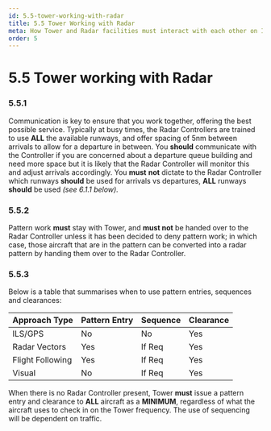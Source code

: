 ```yaml
---
id: 5.5-tower-working-with-radar
title: 5.5 Tower Working with Radar
meta: How Tower and Radar facilities must interact with each other on Infinite Flight.
order: 5
---
```


# 5.5  Tower working with Radar

 

### 5.5.1    

Communication is key to ensure that you work together, offering the best possible service. Typically at busy times, the Radar Controllers are trained to use **ALL** the available runways, and offer spacing of 5nm between arrivals to allow for a departure in between. You **should** communicate with the Controller if you are concerned about a departure queue building and need more space but it is likely that the Radar Controller will monitor this and adjust arrivals accordingly. You **must** **not** dictate to the Radar Controller which runways **should** be used for arrivals vs departures, **ALL** runways **should** be used *(see 6.1.1 below).*



### 5.5.2    

Pattern work **must** stay with Tower, and **must not** be handed over to the Radar Controller unless it has been decided to deny pattern work; in which case, those aircraft that are in the pattern can be converted into a radar pattern by handing them over to the Radar Controller.

 

### 5.5.3    

Below is a table that summarises when to use pattern entries, sequences and clearances:

 

| **Approach  Type** | **Pattern Entry** | **Sequence** | **Clearance** |
| ------------------ | ----------------- | ------------ | ------------- |
| ILS/GPS            | No                | No           | Yes           |
| Radar Vectors      | Yes               | If  Req      | Yes           |
| Flight Following   | Yes               | If  Req      | Yes           |
| Visual             | No                | If  Req      | Yes           |



When there is no Radar Controller present, Tower **must** issue a pattern entry and clearance to **ALL** aircraft as a **MINIMUM**, regardless of what the aircraft uses to check in on the Tower frequency. The use of sequencing will be dependent on traffic.

 
